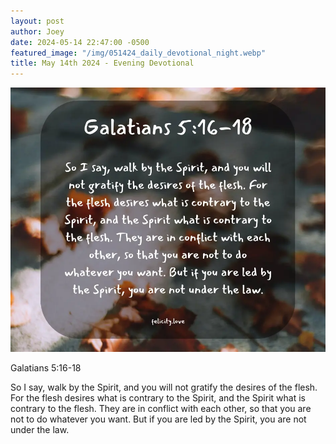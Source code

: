 ```yaml
---
layout: post
author: Joey
date: 2024-05-14 22:47:00 -0500
featured_image: "/img/051424_daily_devotional_night.webp"
title: May 14th 2024 - Evening Devotional
---
```


[![May 14th 2024 - Evening Devotional](/img/051424_daily_devotional_night.webp)](/img/051424_daily_devotional_night.webp)

Galatians 5:16-18

So I say, walk by the Spirit, and you will not gratify the desires of the flesh. For the flesh desires what is contrary to the Spirit, and the Spirit what is contrary to the flesh. They are in conflict with each other, so that you are not to do whatever you want. But if you are led by the Spirit, you are not under the law.